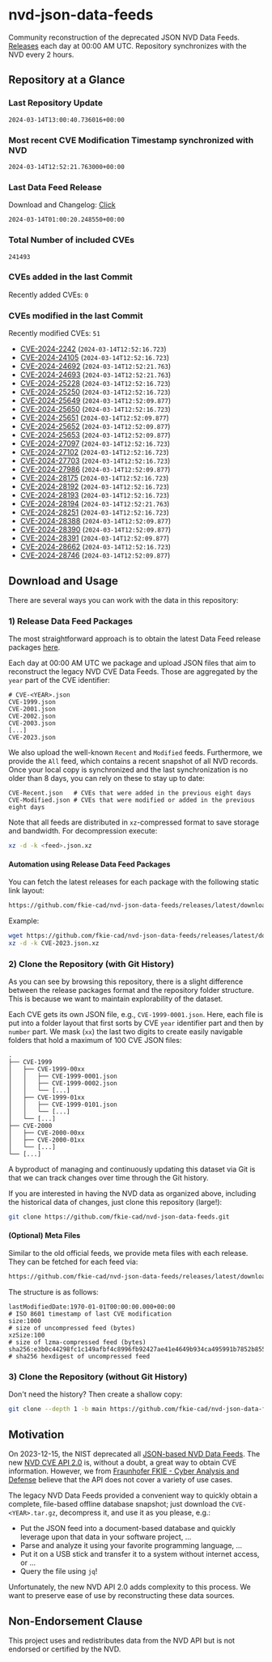 # nvd-json-data-feeds

Community reconstruction of the deprecated JSON NVD Data Feeds. 
[Releases](https://github.com/fkie-cad/nvd-json-data-feeds/releases/latest) each day at 00:00 AM UTC.
Repository synchronizes with the NVD every 2 hours.

## Repository at a Glance

### Last Repository Update

```plain
2024-03-14T13:00:40.736016+00:00
```

### Most recent CVE Modification Timestamp synchronized with NVD

```plain
2024-03-14T12:52:21.763000+00:00
```

### Last Data Feed Release

Download and Changelog: [Click](https://github.com/fkie-cad/nvd-json-data-feeds/releases/latest)

```plain
2024-03-14T01:00:20.248550+00:00
```

### Total Number of included CVEs

```plain
241493
```

### CVEs added in the last Commit

Recently added CVEs: `0`



### CVEs modified in the last Commit

Recently modified CVEs: `51`

* [CVE-2024-2242](CVE-2024/CVE-2024-22xx/CVE-2024-2242.json) (`2024-03-14T12:52:16.723`)
* [CVE-2024-24105](CVE-2024/CVE-2024-241xx/CVE-2024-24105.json) (`2024-03-14T12:52:16.723`)
* [CVE-2024-24692](CVE-2024/CVE-2024-246xx/CVE-2024-24692.json) (`2024-03-14T12:52:21.763`)
* [CVE-2024-24693](CVE-2024/CVE-2024-246xx/CVE-2024-24693.json) (`2024-03-14T12:52:21.763`)
* [CVE-2024-25228](CVE-2024/CVE-2024-252xx/CVE-2024-25228.json) (`2024-03-14T12:52:16.723`)
* [CVE-2024-25250](CVE-2024/CVE-2024-252xx/CVE-2024-25250.json) (`2024-03-14T12:52:16.723`)
* [CVE-2024-25649](CVE-2024/CVE-2024-256xx/CVE-2024-25649.json) (`2024-03-14T12:52:09.877`)
* [CVE-2024-25650](CVE-2024/CVE-2024-256xx/CVE-2024-25650.json) (`2024-03-14T12:52:16.723`)
* [CVE-2024-25651](CVE-2024/CVE-2024-256xx/CVE-2024-25651.json) (`2024-03-14T12:52:09.877`)
* [CVE-2024-25652](CVE-2024/CVE-2024-256xx/CVE-2024-25652.json) (`2024-03-14T12:52:09.877`)
* [CVE-2024-25653](CVE-2024/CVE-2024-256xx/CVE-2024-25653.json) (`2024-03-14T12:52:09.877`)
* [CVE-2024-27097](CVE-2024/CVE-2024-270xx/CVE-2024-27097.json) (`2024-03-14T12:52:16.723`)
* [CVE-2024-27102](CVE-2024/CVE-2024-271xx/CVE-2024-27102.json) (`2024-03-14T12:52:16.723`)
* [CVE-2024-27703](CVE-2024/CVE-2024-277xx/CVE-2024-27703.json) (`2024-03-14T12:52:16.723`)
* [CVE-2024-27986](CVE-2024/CVE-2024-279xx/CVE-2024-27986.json) (`2024-03-14T12:52:09.877`)
* [CVE-2024-28175](CVE-2024/CVE-2024-281xx/CVE-2024-28175.json) (`2024-03-14T12:52:16.723`)
* [CVE-2024-28192](CVE-2024/CVE-2024-281xx/CVE-2024-28192.json) (`2024-03-14T12:52:16.723`)
* [CVE-2024-28193](CVE-2024/CVE-2024-281xx/CVE-2024-28193.json) (`2024-03-14T12:52:16.723`)
* [CVE-2024-28194](CVE-2024/CVE-2024-281xx/CVE-2024-28194.json) (`2024-03-14T12:52:21.763`)
* [CVE-2024-28251](CVE-2024/CVE-2024-282xx/CVE-2024-28251.json) (`2024-03-14T12:52:16.723`)
* [CVE-2024-28388](CVE-2024/CVE-2024-283xx/CVE-2024-28388.json) (`2024-03-14T12:52:09.877`)
* [CVE-2024-28390](CVE-2024/CVE-2024-283xx/CVE-2024-28390.json) (`2024-03-14T12:52:09.877`)
* [CVE-2024-28391](CVE-2024/CVE-2024-283xx/CVE-2024-28391.json) (`2024-03-14T12:52:09.877`)
* [CVE-2024-28662](CVE-2024/CVE-2024-286xx/CVE-2024-28662.json) (`2024-03-14T12:52:16.723`)
* [CVE-2024-28746](CVE-2024/CVE-2024-287xx/CVE-2024-28746.json) (`2024-03-14T12:52:09.877`)


## Download and Usage

There are several ways you can work with the data in this repository:

### 1) Release Data Feed Packages

The most straightforward approach is to obtain the latest Data Feed release packages [here](https://github.com/fkie-cad/nvd-json-data-feeds/releases/latest).

Each day at 00:00 AM UTC we package and upload JSON files that aim to reconstruct the legacy NVD CVE Data Feeds.
Those are aggregated by the `year` part of the CVE identifier:

```
# CVE-<YEAR>.json
CVE-1999.json
CVE-2001.json
CVE-2002.json
CVE-2003.json
[...]
CVE-2023.json
```

We also upload the well-known `Recent` and `Modified` feeds.
Furthermore, we provide the `All` feed, which contains a recent snapshot of all NVD records.
Once your local copy is synchronized and the last synchronization is no older than 8 days, you can rely on these to stay up to date:

```plain
CVE-Recent.json   # CVEs that were added in the previous eight days
CVE-Modified.json # CVEs that were modified or added in the previous eight days
```

Note that all feeds are distributed in `xz`-compressed format to save storage and bandwidth.
For decompression execute:

```sh
xz -d -k <feed>.json.xz
```


#### Automation using Release Data Feed Packages

You can fetch the latest releases for each package with the following static link layout:

```sh
https://github.com/fkie-cad/nvd-json-data-feeds/releases/latest/download/CVE-<YEAR>.json.xz
```

Example:

```sh
wget https://github.com/fkie-cad/nvd-json-data-feeds/releases/latest/download/CVE-2023.json.xz
xz -d -k CVE-2023.json.xz
```



### 2) Clone the Repository (with Git History)

As you can see by browsing this repository, there is a slight difference between the release packages format and the repository folder structure.
This is because we want to maintain explorability of the dataset.

Each CVE gets its own JSON file, e.g., `CVE-1999-0001.json`.
Here, each file is put into a folder layout that first sorts by CVE `year` identifier part and then by `number` part.
We mask (`xx`) the last two digits to create easily navigable folders that hold a maximum of 100 CVE JSON files:

```plain
.
├── CVE-1999
│   ├── CVE-1999-00xx
│   │   ├── CVE-1999-0001.json
│   │   ├── CVE-1999-0002.json
│   │   └── [...]
│   ├── CVE-1999-01xx
│   │   ├── CVE-1999-0101.json
│   │   └── [...]
│   └── [...]
├── CVE-2000
│   ├── CVE-2000-00xx
│   ├── CVE-2000-01xx
│   └── [...]
└── [...]
```

A byproduct of managing and continuously updating this dataset via Git is that we can track changes over time through the Git history.

If you are interested in having the NVD data as organized above, including the historical data of changes, just clone this repository (large!):

```sh
git clone https://github.com/fkie-cad/nvd-json-data-feeds.git
```

#### (Optional) Meta Files

Similar to the old official feeds, we provide meta files with each release. They can be fetched for each feed via:

```sh
https://github.com/fkie-cad/nvd-json-data-feeds/releases/latest/download/CVE-<YEAR>.meta
```

The structure is as follows:

```plain
lastModifiedDate:1970-01-01T00:00:00.000+00:00                          # ISO 8601 timestamp of last CVE modification
size:1000                                                               # size of uncompressed feed (bytes)
xzSize:100                                                              # size of lzma-compressed feed (bytes)
sha256:e3b0c44298fc1c149afbf4c8996fb92427ae41e4649b934ca495991b7852b855 # sha256 hexdigest of uncompressed feed
```


### 3) Clone the Repository (without Git History)

Don't need the history? Then create a shallow copy:

```sh
git clone --depth 1 -b main https://github.com/fkie-cad/nvd-json-data-feeds.git
```

## Motivation

On 2023-12-15, the NIST deprecated all [JSON-based NVD Data Feeds](https://nvd.nist.gov/vuln/data-feeds#divRetirementBanner-1).
The new [NVD CVE API 2.0](https://nvd.nist.gov/developers/vulnerabilities) is, without a doubt, a great way to obtain CVE information.
However, we from [Fraunhofer FKIE - Cyber Analysis and Defense](https://www.fkie.fraunhofer.de/en/departments/cad.html) believe that the API does not cover a variety of use cases.

The legacy NVD Data Feeds provided a convenient way to quickly obtain a complete, file-based offline database snapshot; just download the `CVE-<YEAR>.tar.gz`, decompress it, and use it as you please, e.g.:

* Put the JSON feed into a document-based database and quickly leverage upon that data in your software project, ...
* Parse and analyze it using your favorite programming language, ...
* Put it on a USB stick and transfer it to a system without internet access, or ...
* Query the file using `jq`!

Unfortunately, the new NVD API 2.0 adds complexity to this process.
We want to preserve ease of use by reconstructing these data sources.

## Non-Endorsement Clause

This project uses and redistributes data from the NVD API but is not endorsed or certified by the NVD.